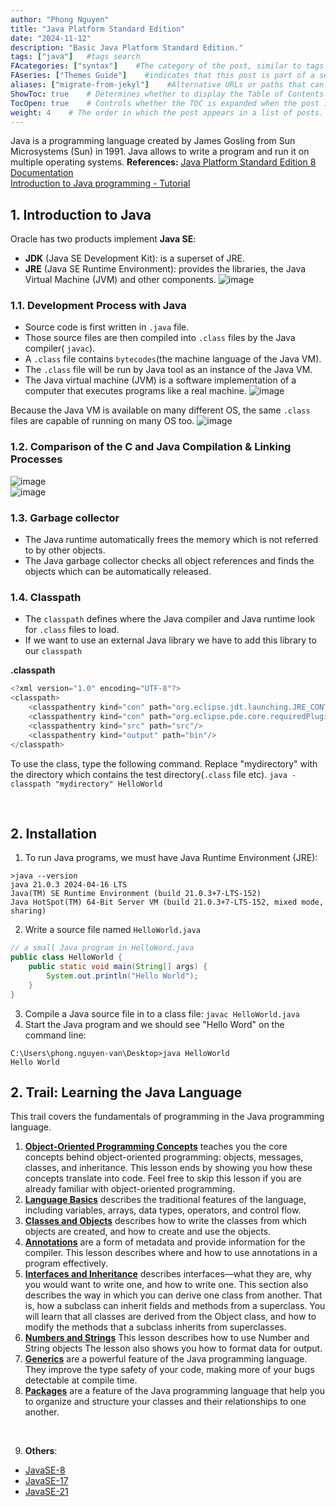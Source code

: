 ```yaml
---
author: "Phong Nguyen"
title: "Java Platform Standard Edition"
date: "2024-11-12"
description: "Basic Java Platform Standard Edition."
tags: ["java"]   #tags search
FAcategories: ["syntax"]    #The category of the post, similar to tags but usually for broader classification.
FAseries: ["Themes Guide"]    #indicates that this post is part of a series of related posts
aliases: ["migrate-from-jekyl"]    #Alternative URLs or paths that can be used to access this post, useful for redirects from old posts or similar content.
ShowToc: true    # Determines whether to display the Table of Contents (TOC) for the post.
TocOpen: true    # Controls whether the TOC is expanded when the post is loaded. 
weight: 4    # The order in which the post appears in a list of posts. Lower numbers make the post appear earlier.
---
```

Java is a programming language created by James Gosling from Sun Microsystems (Sun) in 1991. Java allows to write a program and run it on multiple operating systems.
**References:** 
[Java Platform Standard Edition 8 Documentation](https://docs.oracle.com/javase/8/docs/)<br>
[Introduction to Java programming - Tutorial](https://www.vogella.com/tutorials/JavaIntroduction/article.html#introduction-to-java)<br>
## 1. Introduction to Java
Oracle has two products implement **Java SE**:
- **JDK** (Java SE Development Kit): is a superset of JRE.
- **JRE** (Java SE Runtime Environment): provides the libraries, the Java Virtual Machine (JVM) and other components.
![image](/images/java_concept_diagram.png)<br>

### 1.1. Development Process with Java
- Source code is first written in `.java` file.
- Those source files are then compiled into `.class` files by the Java compiler( `javac`).
- A `.class` file contains `bytecodes`(the machine language of the Java VM).
- The `.class` file will be run by Java tool as an instance of the Java VM. 
- The Java virtual machine (JVM) is a software implementation of a computer that executes programs like a real machine.
![image](/images/overview_java_process.png)<br>

Because the Java VM is available on many different OS, the same `.class` files are capable of running on many OS too.
![image](/images/java_capable_running_os.png)<br>

### 1.2.  Comparison of the C and Java Compilation & Linking Processes
![image](/images/java_c_processes.png)<br>
![image](/images/java_processes.png)<br>

### 1.3.  Garbage collector
- The Java runtime automatically frees the memory which is not referred to by other objects.
- The Java garbage collector checks all object references and finds the objects which can be automatically released.

### 1.4.  Classpath
- The `classpath` defines where the Java compiler and Java runtime look for `.class` files to load.
- If we want to use an external Java library we have to add this library to our `classpath`

**.classpath**
```java
<?xml version="1.0" encoding="UTF-8"?>
<classpath>
	<classpathentry kind="con" path="org.eclipse.jdt.launching.JRE_CONTAINER/org.eclipse.jdt.internal.debug.ui.launcher.StandardVMType/JavaSE-17"/>
	<classpathentry kind="con" path="org.eclipse.pde.core.requiredPlugins"/>
	<classpathentry kind="src" path="src"/>
	<classpathentry kind="output" path="bin"/>
</classpath>
```
To use the class, type the following command. Replace "mydirectory" with the directory which contains the test directory(`.class` file etc).
`java -classpath "mydirectory" HelloWorld`

<br>

## 2. Installation
1. To run Java programs, we must have Java Runtime Environment (JRE):
```
>java --version
java 21.0.3 2024-04-16 LTS
Java(TM) SE Runtime Environment (build 21.0.3+7-LTS-152)
Java HotSpot(TM) 64-Bit Server VM (build 21.0.3+7-LTS-152, mixed mode, sharing)
```
2. Write a source file named `HelloWorld.java`
```java
// a small Java program in HelloWord.java
public class HelloWorld {
    public static void main(String[] args) {
        System.out.println("Hello World");
    }
}
```

3. Compile a Java source file in to a class file: 
`javac HelloWorld.java`
4. Start the Java program and we should see "Hello Word" on the command line:
```
C:\Users\phong.nguyen-van\Desktop>java HelloWorld
Hello World
```


## 2. Trail: Learning the Java Language
This trail covers the fundamentals of programming in the Java programming language.
1. [**Object-Oriented Programming Concepts**](https://docs.oracle.com/javase/tutorial/java/concepts/index.html) teaches you the core concepts behind object-oriented programming: objects, messages, classes, and inheritance. This lesson ends by showing you how these concepts translate into code. Feel free to skip this lesson if you are already familiar with object-oriented programming.
2. [**Language Basics**](https://docs.oracle.com/javase/tutorial/java/nutsandbolts/index.html) describes the traditional features of the language, including variables, arrays, data types, operators, and control flow.
3. [**Classes and Objects**](https://docs.oracle.com/javase/tutorial/java/javaOO/index.html) describes how to write the classes from which objects are created, and how to create and use the objects.
4. [**Annotations**](https://docs.oracle.com/javase/tutorial/java/annotations/index.html) are a form of metadata and provide information for the compiler. This lesson describes where and how to use annotations in a program effectively.
5. [**Interfaces and Inheritance**](https://docs.oracle.com/javase/tutorial/java/IandI/index.html) describes interfaces—what they are, why you would want to write one, and how to write one. This section also describes the way in which you can derive one class from another. That is, how a subclass can inherit fields and methods from a superclass. You will learn that all classes are derived from the Object class, and how to modify the methods that a subclass inherits from superclasses.
6. [**Numbers and Strings**](https://docs.oracle.com/javase/tutorial/java/data/index.html) This lesson describes how to use Number and String objects The lesson also shows you how to format data for output.
7. [**Generics**](https://docs.oracle.com/javase/tutorial/java/generics/index.html) are a powerful feature of the Java programming language. They improve the type safety of your code, making more of your bugs detectable at compile time.
8. [**Packages**](https://docs.oracle.com/javase/tutorial/java/package/index.html) are a feature of the Java programming language that help you to organize and structure your classes and their relationships to one another.

<br>

9.  **Others**: 
- [JavaSE-8](https://docs.oracle.com/javase/8/docs/)
- [JavaSE-17](https://docs.oracle.com/en/java/javase/17/index.html)
- [JavaSE-21](https://docs.oracle.com/en/java/javase/21/index.html)